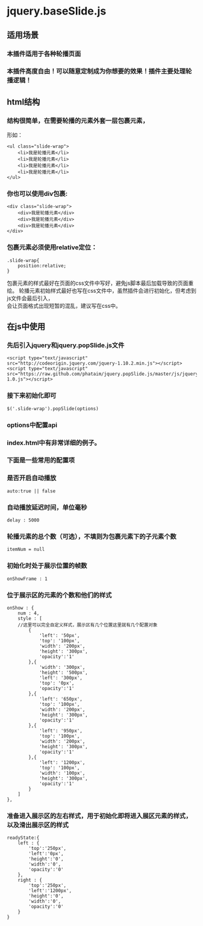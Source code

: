 jquery.baseSlide.js
==================

适用场景
-----------------
### 本插件适用于各种轮播页面<br />

### 本插件高度自由！可以随意定制成为你想要的效果！插件主要处理轮播逻辑！

html结构
------------------
### 结构很简单，在需要轮播的元素外套一层包裹元素，<br />

形如：

    <ul class="slide-wrap">
        <li>我是轮播元素</li>
        <li>我是轮播元素</li>
        <li>我是轮播元素</li>
        <li>我是轮播元素</li>
    </ul>

### 你也可以使用div包裹:

    <div class="slide-wrap">
        <div>我是轮播元素</div>
        <div>我是轮播元素</div>
        <div>我是轮播元素</div>
    </div>

### 包裹元素必须使用relative定位：

    .slide-wrap{
        position:relative;
    }

包裹元素的样式最好在页面的css文件中写好，避免js脚本最后加载导致的页面重绘。
轮播元素初始样式最好也写在css文件中，虽然插件会进行初始化，但考虑到js文件会最后引入，<br />
会让页面格式出现短暂的混乱，建议写在css中。

在js中使用
-------------
### 先后引入jquery和jquery.popSlide.js文件

    <script type="text/javascript" src="http://codeorigin.jquery.com/jquery-1.10.2.min.js"></script>
    <script type="text/javascript" src="https://raw.github.com/phataim/jquery.popSlide.js/master/js/jquery.popSlide-1.0.js"></script>

### 接下来初始化即可

    $('.slide-wrap').popSlide(options)

### options中配置api

### index.html中有非常详细的例子。

### 下面是一些常用的配置项

### 是否开启自动播放
    auto:true || false

### 自动播放延迟时间，单位毫秒
    delay : 5000
### 轮播元素的总个数（可选），不填则为包裹元素下的子元素个数
    itemNum = null
### 初始化时处于展示位置的帧数
    onShowFrame : 1
### 位于展示区的元素的个数和他们的样式
    onShow : {
        num : 4,
        style : [
        //这里可以完全自定义样式，展示区有几个位置这里就有几个配置对象
            {
                'left': '50px',
                'top': '100px',
                'width': '200px',
                'height': '300px',
                'opacity':'1'
            },{
                'width': '300px',
                'height': '500px',
                'left': '300px',
                'top': '0px',
                'opacity':'1'
            },{
                'left': '650px',
                'top': '100px',
                'width': '200px',
                'height': '300px',
                'opacity':'1'
            },{
                'left': '950px',
                'top': '100px',
                'width': '200px',
                'height': '300px',
                'opacity':'1'
            },{
                'left': '1200px',
                'top': '100px',
                'width': '100px',
                'height': '300px',
                'opacity':'1'
            }
        ]
    },
### 准备进入展示区的左右样式，用于初始化即将进入展区元素的样式，以及滑出展示区的样式
    readyState:{
        left : {
            'top':'250px',
            'left':'0px',
            'height':'0',
            'width':'0',
            'opacity':'0'
        },
        right : {
            'top':'250px',
            'left':'1200px',
            'height':'0',
            'width':'0',
            'opacity':'0'
        }
    }
